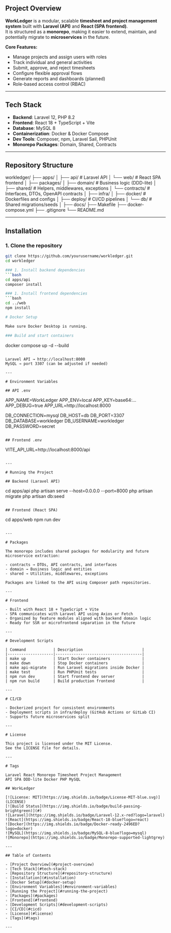 
## Project Overview

**WorkLedger** is a modular, scalable **timesheet and project management system** built with **Laravel (API)** and **React (SPA frontend)**.  
It is structured as a **monorepo**, making it easier to extend, maintain, and potentially migrate to **microservices** in the future.

**Core Features:**
- Manage projects and assign users with roles
- Track individual and general activities
- Submit, approve, and reject timesheets
- Configure flexible approval flows
- Generate reports and dashboards (planned)
- Role-based access control (RBAC)

---

## Tech Stack

- **Backend**: Laravel 12, PHP 8.2  
- **Frontend**: React 18 + TypeScript + Vite  
- **Database**: MySQL 8  
- **Containerization**: Docker & Docker Compose  
- **Dev Tools**: Composer, npm, Laravel Sail, PHPUnit  
- **Monorepo Packages**: Domain, Shared, Contracts  

---

## Repository Structure

workledger/
├── apps/
│ ├── api/ # Laravel API
│ └── web/ # React SPA frontend
│
├── packages/
│ ├── domain/ # Business logic (DDD-lite)
│ ├── shared/ # Helpers, middlewares, exceptions
│ └── contracts/ # Interfaces, DTOs, OpenAPI contracts
│
├── infra/
│ ├── docker/ # Dockerfiles and configs
│ ├── deploy/ # CI/CD pipelines
│ └── db/ # Shared migrations/seeds
│
├── docs/
├── Makefile
├── docker-compose.yml
├── .gitignore
└── README.md


---

## Installation

### 1. Clone the repository
```bash
git clone https://github.com/yourusername/workledger.git
cd workledger

### 1. Install backend dependencies
```bash
cd apps/api
composer install

### 1. Install frontend dependencies
```bash
cd ../web
npm install

# Docker Setup

Make sure Docker Desktop is running.

### Build and start containers
```
docker compose up -d --build
```

Laravel API → http://localhost:8000  
MySQL → port 3307 (can be adjusted if needed)

---

# Environment Variables

## API .env
```
APP_NAME=WorkLedger
APP_ENV=local
APP_KEY=base64:...
APP_DEBUG=true
APP_URL=http://localhost:8000

DB_CONNECTION=mysql
DB_HOST=db
DB_PORT=3307
DB_DATABASE=workledger
DB_USERNAME=workledger
DB_PASSWORD=secret
```

## Frontend .env
```
VITE_API_URL=http://localhost:8000/api
```

---

# Running the Project

## Backend (Laravel API)
```
cd apps/api
php artisan serve --host=0.0.0.0 --port=8000
php artisan migrate
php artisan db:seed
```

## Frontend (React SPA)
```
cd apps/web
npm run dev
```

---

# Packages

The monorepo includes shared packages for modularity and future microservice extraction:

- contracts → DTOs, API contracts, and interfaces  
- domain → Business logic and entities  
- shared → Utilities, middlewares, exceptions  

Packages are linked to the API using Composer path repositories.

---

# Frontend

- Built with React 18 + TypeScript + Vite  
- SPA communicates with Laravel API using Axios or Fetch  
- Organized by feature modules aligned with backend domain logic  
- Ready for SSR or microfrontend separation in the future  

---

# Development Scripts

| Command            | Description                          |
|--------------------|--------------------------------------|
| make up            | Start Docker containers              |
| make down          | Stop Docker containers               |
| make api-migrate   | Run Laravel migrations inside Docker |
| make test          | Run PHPUnit tests                    |
| npm run dev        | Start frontend dev server            |
| npm run build      | Build production frontend            |

---

# CI/CD

- Dockerized project for consistent environments  
- Deployment scripts in infra/deploy (GitHub Actions or GitLab CI)  
- Supports future microservices split  

---

# License

This project is licensed under the MIT License.  
See the LICENSE file for details.

---

# Tags

Laravel React Monorepo Timesheet Project Management  
API SPA DDD-lite Docker PHP MySQL

## WorkLedger

[![License: MIT](https://img.shields.io/badge/License-MIT-blue.svg)](LICENSE)
[![Build Status](https://img.shields.io/badge/build-passing-brightgreen)](#)
![Laravel](https://img.shields.io/badge/Laravel-12.x-red?logo=laravel)
![React](https://img.shields.io/badge/React-18-blue?logo=react)
![Docker](https://img.shields.io/badge/Docker-ready-2496ED?logo=docker)
![MySQL](https://img.shields.io/badge/MySQL-8-blue?logo=mysql)
![Monorepo](https://img.shields.io/badge/Monorepo-supported-lightgrey)

---

## Table of Contents

- [Project Overview](#project-overview)
- [Tech Stack](#tech-stack)
- [Repository Structure](#repository-structure)
- [Installation](#installation)
- [Docker Setup](#docker-setup)
- [Environment Variables](#environment-variables)
- [Running the Project](#running-the-project)
- [Packages](#packages)
- [Frontend](#frontend)
- [Development Scripts](#development-scripts)
- [CI/CD](#cicd)
- [License](#license)
- [Tags](#tags)

---


